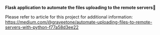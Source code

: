 **Flask application to automate the files uploading to the remote servers🐍**

Please refer to article for this project for additional information: https://medium.com/@graveetone/automate-uploading-files-to-remote-servers-with-python-f77a58d3ee22